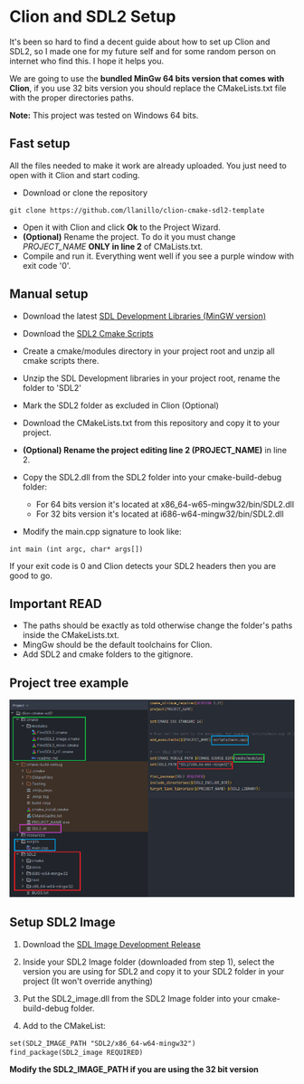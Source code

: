 # Clion and SDL2 Setup

It's been so hard to find a decent guide about how to set up Clion and SDL2, so I made one for my future self and for
some random person on internet who find this. I hope it helps you.

We are going to use the **bundled MinGw 64 bits version that comes with Clion**, if you use 32 bits version you should
replace the CMakeLists.txt file with the proper directories paths.

**Note:** This project was tested on Windows 64 bits.

## Fast setup

All the files needed to make it work are already uploaded. You just need to open with it Clion and start coding.

* Download or clone the repository

```
git clone https://github.com/llanillo/clion-cmake-sdl2-template
```

* Open it with Clion and click **Ok** to the Project Wizard.
* **(Optional)** Rename the project. To do it you must change _PROJECT_NAME_ **ONLY in line 2** of CMaLists.txt.
* Compile and run it. Everything went well if you see a purple window with exit code '0'.

## Manual setup

* Download the latest [SDL Development Libraries (MinGW version)](https://www.libsdl.org/download-2.0.php)

* Download the [SDL2 Cmake Scripts](https://github.com/tcbrindle/sdl2-cmake-scripts)

* Create a cmake/modules directory in your project root and unzip all cmake scripts there.

* Unzip the SDL Development libraries in your project root, rename the folder to 'SDL2'

* Mark the SDL2 folder as excluded in Clion (Optional)

* Download the CMakeLists.txt from this repository and copy it to your project.

* **(Optional) Rename the project editing line 2 (PROJECT_NAME)** in line 2.

* Copy the SDL2.dll from the SDL2 folder into your cmake-build-debug folder:
    - For 64 bits version it's located at x86_64-w65-mingw32/bin/SDL2.dll
    - For 32 bits version it's located at i686-w64-mingw32/bin/SDL2.dll

* Modify the main.cpp signature to look like:

```
int main (int argc, char* args[])
```

If your exit code is 0 and Clion detects your SDL2 headers then you are good to go.

## Important READ

* The paths should be exactly as told otherwise change the folder's paths inside the CMakeLists.txt.
* MingGw should be the default toolchains for Clion.
* Add SDL2 and cmake folders to the gitignore.

## Project tree example

<p align="center">
  <img src="cmake-build-debug/resources/Example2.png"  alt="example"/>
</p>

## Setup SDL2 Image

1. Download the [SDL Image Development Release](https://github.com/libsdl-org/SDL_image/releases)

2. Inside your SDL2 Image folder (downloaded from step 1), select the version you are using for SDL2 and copy it to your
   SDL2 folder in your project (It won't override anything)

3. Put the SDL2_image.dll from the SDL2 Image folder into your cmake-build-debug folder.

4. Add to the CMakeList:

``` 
set(SDL2_IMAGE_PATH "SDL2/x86_64-w64-mingw32")
find_package(SDL2_image REQUIRED) 
```

**Modify the SDL2_IMAGE_PATH if you are using the 32 bit version**
